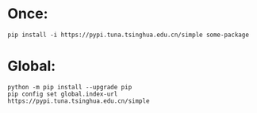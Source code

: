 # Once:
```
pip install -i https://pypi.tuna.tsinghua.edu.cn/simple some-package
```
# Global:
```
python -m pip install --upgrade pip
pip config set global.index-url https://pypi.tuna.tsinghua.edu.cn/simple
```
